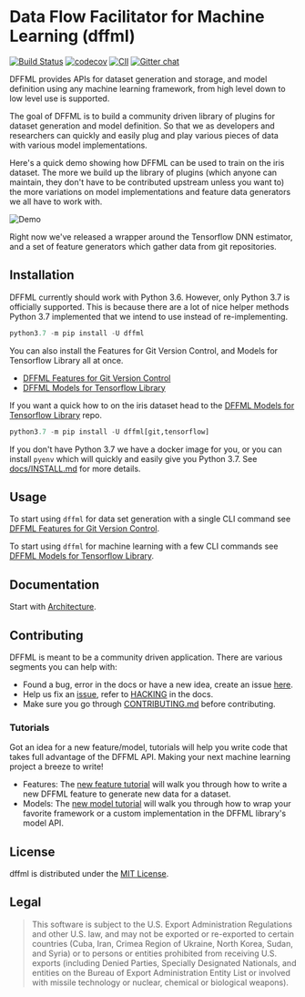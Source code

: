 # Data Flow Facilitator for Machine Learning (dffml)

[![Build Status](https://travis-ci.org/intel/dffml.svg?branch=master)](https://travis-ci.org/intel/dffml) [![codecov](https://codecov.io/gh/intel/dffml/branch/master/graph/badge.svg)](https://codecov.io/gh/intel/dffml) [![CII](https://bestpractices.coreinfrastructure.org/projects/2594/badge)](https://bestpractices.coreinfrastructure.org/projects/2594) [![Gitter chat](https://badges.gitter.im/gitterHQ/gitter.svg)](https://gitter.im/dffml/community)

DFFML provides APIs for dataset generation and storage, and model definition
using any machine learning framework, from high level down to low level use is
supported.

The goal of DFFML is to build a community driven library of plugins for dataset
generation and model definition. So that we as developers and researchers can
quickly and easily plug and play various pieces of data with various model
implementations.

Here's a quick demo showing how DFFML can be used to train on the iris dataset.
The more we build up the library of plugins (which anyone can maintain, they
don't have to be contributed upstream unless you want to) the more variations on
model implementations and feature data generators we all have to work with.

![Demo](https://github.com/intel/dffml/raw/master/docs/images/iris_demo.gif)

Right now we've released a wrapper around the Tensorflow DNN estimator, and a
set of feature generators which gather data from git repositories.

## Installation

DFFML currently should work with Python 3.6. However, only Python 3.7 is
officially supported. This is because there are a lot of nice helper methods
Python 3.7 implemented that we intend to use instead of re-implementing.

```python
python3.7 -m pip install -U dffml
```

You can also install the Features for Git Version Control, and Models for
Tensorflow Library all at once.

- [DFFML Features for Git Version Control](feature/git/README.md)
- [DFFML Models for Tensorflow Library](model/tensorflow/README.md)

If you want a quick how to on the iris dataset head to the
[DFFML Models for Tensorflow Library](model/tensorflow/README.md) repo.

```python
python3.7 -m pip install -U dffml[git,tensorflow]
```

If you don't have Python 3.7 we have a docker image for you, or you can install
`pyenv` which will quickly and easily give you Python 3.7. See
[docs/INSTALL.md](docs/INSTALL.md) for more details.

## Usage

To start using `dffml` for data set generation with a single CLI command see
[DFFML Features for Git Version Control](feature/git/README.md).

To start using `dffml` for machine learning with a few CLI commands see
[DFFML Models for Tensorflow Library](model/tensorflow/README.md).

## Documentation

Start with [Architecture](docs/ARCHITECTURE.md).

## Contributing

DFFML is meant to be a community driven application. There are various segments you can help with:
 
- Found a bug, error in the docs or have a new idea, create an issue [here](https://github.com/intel/dffml/issues/new/choose).
- Help us fix an [issue](https://github.com/intel/dffml/issues), refer to [HACKING](docs/HACKING.md) in the docs.
- Make sure you go through [CONTRIBUTING.md](CONTRIBUTING.md) before contributing.

### Tutorials
Got an idea for a new feature/model, tutorials will help you write code that takes full advantage of the DFFML API. Making your next machine learning project a breeze to write!
- Features: The [new feature tutorial](docs/tutorial/FEATURE.md) will walk you through how to write a new DFFML feature to generate new data for a dataset.
- Models: The [new model tutorial](docs/tutorial/MODEL.md) will walk you through how to wrap your favorite framework or a custom implementation in the DFFML library's model API.

## License

dffml is distributed under the [MIT License](LICENSE).

## Legal

> This software is subject to the U.S. Export Administration Regulations and
> other U.S. law, and may not be exported or re-exported to certain countries
> (Cuba, Iran, Crimea Region of Ukraine, North Korea, Sudan, and Syria) or to
> persons or entities prohibited from receiving U.S. exports (including
> Denied Parties, Specially Designated Nationals, and entities on the Bureau
> of Export Administration Entity List or involved with missile technology or
> nuclear, chemical or biological weapons).

